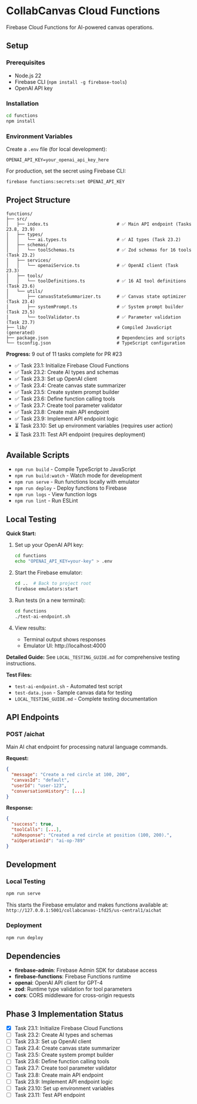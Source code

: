 # CollabCanvas Cloud Functions

Firebase Cloud Functions for AI-powered canvas operations.

## Setup

### Prerequisites

- Node.js 22
- Firebase CLI (`npm install -g firebase-tools`)
- OpenAI API key

### Installation

```bash
cd functions
npm install
```

### Environment Variables

Create a `.env` file (for local development):

```
OPENAI_API_KEY=your_openai_api_key_here
```

For production, set the secret using Firebase CLI:

```bash
firebase functions:secrets:set OPENAI_API_KEY
```

## Project Structure

```
functions/
├── src/
│   ├── index.ts                          # ✅ Main API endpoint (Tasks 23.8, 23.9)
│   ├── types/
│   │   └── ai.types.ts                   # ✅ AI types (Task 23.2)
│   ├── schemas/
│   │   └── toolSchemas.ts                # ✅ Zod schemas for 16 tools (Task 23.2)
│   ├── services/
│   │   └── openaiService.ts              # ✅ OpenAI client (Task 23.3)
│   ├── tools/
│   │   └── toolDefinitions.ts            # ✅ 16 AI tool definitions (Task 23.6)
│   └── utils/
│       ├── canvasStateSummarizer.ts      # ✅ Canvas state optimizer (Task 23.4)
│       ├── systemPrompt.ts               # ✅ System prompt builder (Task 23.5)
│       └── toolValidator.ts              # ✅ Parameter validation (Task 23.7)
├── lib/                                  # Compiled JavaScript (generated)
├── package.json                          # Dependencies and scripts
└── tsconfig.json                         # TypeScript configuration
```

**Progress:** 9 out of 11 tasks complete for PR #23

- ✅ Task 23.1: Initialize Firebase Cloud Functions
- ✅ Task 23.2: Create AI types and schemas
- ✅ Task 23.3: Set up OpenAI client
- ✅ Task 23.4: Create canvas state summarizer
- ✅ Task 23.5: Create system prompt builder
- ✅ Task 23.6: Define function calling tools
- ✅ Task 23.7: Create tool parameter validator
- ✅ Task 23.8: Create main API endpoint
- ✅ Task 23.9: Implement API endpoint logic
- ⏳ Task 23.10: Set up environment variables (requires user action)
- ⏳ Task 23.11: Test API endpoint (requires deployment)

## Available Scripts

- `npm run build` - Compile TypeScript to JavaScript
- `npm run build:watch` - Watch mode for development
- `npm run serve` - Run functions locally with emulator
- `npm run deploy` - Deploy functions to Firebase
- `npm run logs` - View function logs
- `npm run lint` - Run ESLint

## Local Testing

**Quick Start:**

1. Set up your OpenAI API key:

   ```bash
   cd functions
   echo "OPENAI_API_KEY=your-key" > .env
   ```

2. Start the Firebase emulator:

   ```bash
   cd ..  # Back to project root
   firebase emulators:start
   ```

3. Run tests (in a new terminal):

   ```bash
   cd functions
   ./test-ai-endpoint.sh
   ```

4. View results:
   - Terminal output shows responses
   - Emulator UI: http://localhost:4000

**Detailed Guide:** See `LOCAL_TESTING_GUIDE.md` for comprehensive testing instructions.

**Test Files:**

- `test-ai-endpoint.sh` - Automated test script
- `test-data.json` - Sample canvas data for testing
- `LOCAL_TESTING_GUIDE.md` - Complete testing documentation

## API Endpoints

### POST /aichat

Main AI chat endpoint for processing natural language commands.

**Request:**

```json
{
  "message": "Create a red circle at 100, 200",
  "canvasId": "default",
  "userId": "user-123",
  "conversationHistory": [...]
}
```

**Response:**

```json
{
  "success": true,
  "toolCalls": [...],
  "aiResponse": "Created a red circle at position (100, 200).",
  "aiOperationId": "ai-op-789"
}
```

## Development

### Local Testing

```bash
npm run serve
```

This starts the Firebase emulator and makes functions available at:
`http://127.0.0.1:5001/collabcanvas-1fd25/us-central1/aichat`

### Deployment

```bash
npm run deploy
```

## Dependencies

- **firebase-admin**: Firebase Admin SDK for database access
- **firebase-functions**: Firebase Functions runtime
- **openai**: OpenAI API client for GPT-4
- **zod**: Runtime type validation for tool parameters
- **cors**: CORS middleware for cross-origin requests

## Phase 3 Implementation Status

- [x] Task 23.1: Initialize Firebase Cloud Functions
- [ ] Task 23.2: Create AI types and schemas
- [ ] Task 23.3: Set up OpenAI client
- [ ] Task 23.4: Create canvas state summarizer
- [ ] Task 23.5: Create system prompt builder
- [ ] Task 23.6: Define function calling tools
- [ ] Task 23.7: Create tool parameter validator
- [ ] Task 23.8: Create main API endpoint
- [ ] Task 23.9: Implement API endpoint logic
- [ ] Task 23.10: Set up environment variables
- [ ] Task 23.11: Test API endpoint
